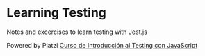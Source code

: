# Learning Testing

Notes and excercises to learn testing with Jest.js

Powered by Platzi [Curso de Introducción al Testing con JavaScript](https://platzi.com/cursos/javascript-testing/)
